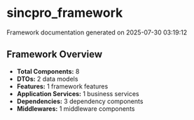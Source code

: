 # sincpro_framework

Framework documentation generated on 2025-07-30 03:19:12

## Framework Overview

- **Total Components:** 8
- **DTOs:** 2 data models
- **Features:** 1 framework features
- **Application Services:** 1 business services
- **Dependencies:** 3 dependency components
- **Middlewares:** 1 middleware components